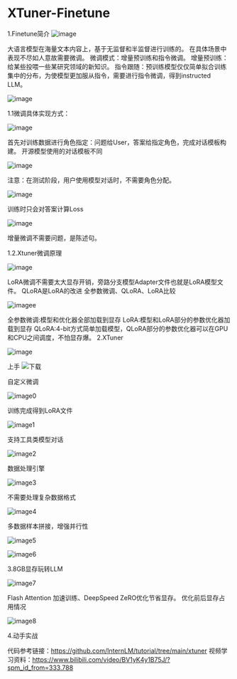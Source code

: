 # XTuner-Finetune
1.Finetune简介
![image](https://github.com/hui1feng/XTuner-Finetune/assets/126125104/5d801ae6-9a87-4ae3-9619-4bb8a187e55f)

大语言模型在海量文本内容上，基于无监督和半监督进行训练的。
在具体场景中表现不尽如人意故需要微调。
微调模式：增量预训练和指令微调。
增量预训练：给某些投喂一些某研究领域的新知识。
指令跟随：预训练模型仅仅简单拟合训练集中的分布，为使模型更加服从指令，需要进行指令微调，得到instructed LLM。

![image](https://github.com/hui1feng/XTuner-Finetune/assets/126125104/9f854615-6890-4c57-83b2-c77f58273f43)

1.1微调具体实现方式：

![image](https://github.com/hui1feng/XTuner-Finetune/assets/126125104/f0b1011d-b0fa-4190-af72-9e395dad6317)

首先对训练数据进行角色指定：问题给User，答案给指定角色，完成对话模板构建。
开源模型使用的对话模板不同

![image](https://github.com/hui1feng/XTuner-Finetune/assets/126125104/a73611b7-dd88-44e5-bdc3-d1c8bb158327)

注意：在测试阶段，用户使用模型对话时，不需要角色分配。

![image](https://github.com/hui1feng/XTuner-Finetune/assets/126125104/bbfb3cee-d29e-427a-80e7-b3c64157c314)

训练时只会对答案计算Loss

![image](https://github.com/hui1feng/XTuner-Finetune/assets/126125104/050cb42e-8d35-4c76-8573-d59649e686e9)

增量微调不需要问题，是陈述句。

1.2.Xtuner微调原理

![image](https://github.com/hui1feng/XTuner-Finetune/assets/126125104/302b9fa6-6590-4f82-a0ef-8f1577027c42)


LoRA微调不需要太大显存开销，旁路分支模型Adapter文件也就是LoRA模型文件。
QLoRA是LoRA的改进
全参数微调、QLoRA、LoRA比较

![imagee](https://github.com/hui1feng/XTuner-Finetune/assets/126125104/61dbe0a8-e3bd-4276-a37f-2a39234410a1)


全参数微调:模型和优化器全部加载到显存
LoRA:模型和LoRA部分的参数优化器加载到显存
QLoRA:4-bit方式简单加载模型，QLoRA部分的参数优化器可以在GPU和CPU之间调度，不怕显存爆。
2.XTuner

![image](https://github.com/hui1feng/XTuner-Finetune/assets/126125104/27d435e9-718a-43f4-b49e-80b2fab9e5fb)

上手
![下载](https://github.com/hui1feng/XTuner-Finetune/assets/126125104/e01852cd-d03c-4972-844e-f87a19c85df3)


自定义微调

![image0](https://github.com/hui1feng/XTuner-Finetune/assets/126125104/f719b5e7-aab2-4222-9570-3bc8cb7fef50)

训练完成得到LoRA文件

![image1](https://github.com/hui1feng/XTuner-Finetune/assets/126125104/b506ae43-1d95-4fd2-98b5-43740405c7c3)


支持工具类模型对话

![image2](https://github.com/hui1feng/XTuner-Finetune/assets/126125104/286e98ef-2b03-4230-a0b5-6c244b64191c)

数据处理引擎

![image3](https://github.com/hui1feng/XTuner-Finetune/assets/126125104/371b7a06-ce89-4684-81db-4160d2fb0832)


不需要处理复杂数据格式

![image4](https://github.com/hui1feng/XTuner-Finetune/assets/126125104/7ed3f73d-9b6d-4fba-ba1e-b668f49bf401)


多数据样本拼接，增强并行性

![image5](https://github.com/hui1feng/XTuner-Finetune/assets/126125104/60d701a1-90c3-41e1-935a-1e7cb6c6c209)


![image6](https://github.com/hui1feng/XTuner-Finetune/assets/126125104/f5185178-4d45-40e5-88b3-4eae19e9943a)


3.8GB显存玩转LLM

![image7](https://github.com/hui1feng/XTuner-Finetune/assets/126125104/935dcd6a-9885-40a2-9b69-b90444d40f96)


Flash Attention 加速训练、DeepSpeed ZeRO优化节省显存。
优化前后显存占用情况

![image8](https://github.com/hui1feng/XTuner-Finetune/assets/126125104/296116d8-7c30-46c9-899c-92e383bd0d3e)


4.动手实战

代码参考链接：https://github.com/InternLM/tutorial/tree/main/xtuner
视频学习资料：https://www.bilibili.com/video/BV1yK4y1B75J/?spm_id_from=333.788
